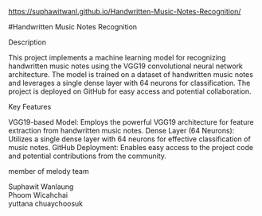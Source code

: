 https://suphawitwanl.github.io/Handwritten-Music-Notes-Recognition/

#Handwritten Music Notes Recognition

Description

This project implements a machine learning model for recognizing handwritten music notes using the VGG19 convolutional neural network architecture. The model is trained on a dataset of handwritten music notes and leverages a single dense layer with 64 neurons for classification. The project is deployed on GitHub for easy access and potential collaboration.

Key Features

VGG19-based Model: Employs the powerful VGG19 architecture for feature extraction from handwritten music notes.
Dense Layer (64 Neurons): Utilizes a single dense layer with 64 neurons for effective classification of music notes.
GitHub Deployment: Enables easy access to the project code and potential contributions from the community.

member of melody team

Suphawit Wanlaung                                                                                  
Phoom Wicahchai                                        
yuttana chuaychoosuk

